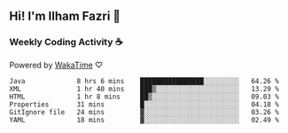## Hi! I'm Ilham Fazri 👋

### Weekly Coding Activity ☕
Powered by [WakaTime](https://wakatime.com/) ♡
<!--START_SECTION:waka-->

```text
Java             8 hrs 6 mins    ████████████████░░░░░░░░░   64.26 %
XML              1 hr 40 mins    ███▒░░░░░░░░░░░░░░░░░░░░░   13.29 %
HTML             1 hr 8 mins     ██▒░░░░░░░░░░░░░░░░░░░░░░   09.03 %
Properties       31 mins         █░░░░░░░░░░░░░░░░░░░░░░░░   04.18 %
GitIgnore file   24 mins         ▓░░░░░░░░░░░░░░░░░░░░░░░░   03.26 %
YAML             18 mins         ▓░░░░░░░░░░░░░░░░░░░░░░░░   02.49 %
```

<!--END_SECTION:waka-->

